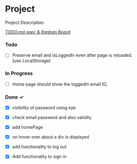 # Project

Project Description

<em>[TODO.md spec & Kanban Board](https://bit.ly/3fCwKfM)</em>

### Todo

- [ ] Preserve email and isLoggedIn even after page is reloaded.  
 (use LocalStorage)  

### In Progress

- [ ] Home page should show the loggedIn email ID,  

### Done ✓

- [x] visibility of password using eye  
- [x] check email password and also validity  
- [x] add homePage  
- [x] on hover over about a div is displayed  
- [x] add functionality to log out  
- [x] Add functionality to sign in  

